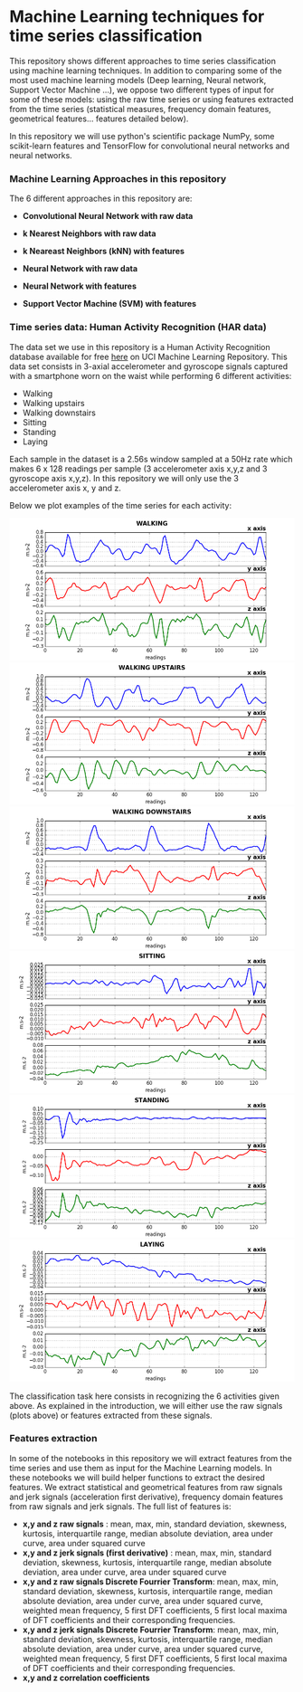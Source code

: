 # Machine Learning techniques for time series classification

This repository shows different approaches to time series classification using machine learning techniques. In addition to comparing some of the most used machine learning models (Deep learning, Neural network, Support Vector Machine ...), we oppose two different types of input for some of these models: using the raw time series or using features extracted from the time series (statistical measures, frequency domain features, geometrical features... features detailed below). 

In this repository we will use python's scientific package NumPy, some scikit-learn features and TensorFlow for convolutional neural networks and neural networks.

### Machine Learning Approaches in this repository

The 6 different approaches in this repository are:  

- **Convolutional Neural Network with raw data**

- **k Nearest Neighbors with raw data**

- **k Neareast Neighbors (kNN) with features**

- **Neural Network with raw data**

- **Neural Network with features**

- **Support Vector Machine (SVM) with features**


### Time series data: Human Activity Recognition (HAR data)

The data set we use in this repository is a Human Activity Recognition database available for free [here](https://archive.ics.uci.edu/ml/datasets/Human+Activity+Recognition+Using+Smartphones) on UCI Machine Learning Repository.
This data set consists in 3-axial accelerometer and gyroscope signals captured with a smartphone worn on the waist while performing 6 different activities:  

 - Walking  
 - Walking upstairs  
 - Walking downstairs  
 - Sitting  
 - Standing  
 - Laying  

Each sample in the dataset is a 2.56s window sampled at a 50Hz rate which makes 6 x 128 readings per sample (3 accelerometer axis x,y,z and 3 gyroscope axis x,y,z). In this repository we will only use the 3 accelerometer axis x, y and z. 

Below we plot examples of the time series for each activity:

![Accelerometer walking](/images/plots_walking.png)
![Accelerometer walking upstairs](/images/plots_upstairs.png)
![Accelerometer walking downstairs](/images/plots_downstairs.png)
![Accelerometer sitting](/images/plots_sitting.png)
![Accelerometer standing](/images/plots_standing.png)
![Accelerometer laying](/images/plots_laying.png)

The classification task here consists in recognizing the 6 activities given above. As explained in the introduction, we will either use the raw signals (plots above) or features extracted from these signals. 

### Features extraction

In some of the notebooks in this repository we will extract features from the time series and use them as input for the Machine Learning models. In these notebooks we will build helper functions to extract the desired features. 
We extract  statistical and geometrical features from raw signals and jerk signals (acceleration first derivative), frequency domain features from raw signals and jerk signals. The full list of features is:

 - **x,y and z raw signals** : mean, max, min, standard deviation, skewness, kurtosis, interquartile range, median absolute deviation, area under curve, area under squared curve
 - **x,y and z jerk signals (first derivative)** : mean, max, min, standard deviation, skewness, kurtosis, interquartile range, median absolute deviation, area under curve, area under squared curve
 - **x,y and z raw signals Discrete Fourrier Transform**: mean, max, min, standard deviation, skewness, kurtosis, interquartile range, median absolute deviation, area under curve, area under squared curve, weighted mean frequency, 5 first DFT coefficients, 5 first local maxima of DFT coefficients and their corresponding frequencies.
 - **x,y and z jerk signals Discrete Fourrier Transform**: mean, max, min, standard deviation, skewness, kurtosis, interquartile range, median absolute deviation, area under curve, area under squared curve, weighted mean frequency, 5 first DFT coefficients, 5 first local maxima of DFT coefficients and their corresponding frequencies.
 - **x,y and z correlation coefficients**
 



